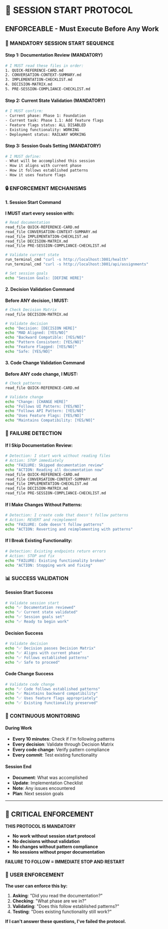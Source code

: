 # 🚀 SESSION START PROTOCOL
## ENFORCEABLE - Must Execute Before Any Work

### 🎯 **MANDATORY SESSION START SEQUENCE**

#### **Step 1: Documentation Review (MANDATORY)**
```bash
# I MUST read these files in order:
1. QUICK-REFERENCE-CARD.md
2. CONVERSATION-CONTEXT-SUMMARY.md
3. IMPLEMENTATION-CHECKLIST.md
4. DECISION-MATRIX.md
5. PRE-SESSION-COMPLIANCE-CHECKLIST.md
```

#### **Step 2: Current State Validation (MANDATORY)**
```bash
# I MUST confirm:
- Current phase: Phase 1: Foundation
- Current task: Phase 1.1: Add feature flags
- Feature flags status: ALL DISABLED
- Existing functionality: WORKING
- Deployment status: RAILWAY WORKING
```

#### **Step 3: Session Goals Setting (MANDATORY)**
```bash
# I MUST define:
- What will be accomplished this session
- How it aligns with current phase
- How it follows established patterns
- How it uses feature flags
```

### 🔒 **ENFORCEMENT MECHANISMS**

#### **1. Session Start Command**
**I MUST start every session with:**
```bash
# Read documentation
read_file QUICK-REFERENCE-CARD.md
read_file CONVERSATION-CONTEXT-SUMMARY.md
read_file IMPLEMENTATION-CHECKLIST.md
read_file DECISION-MATRIX.md
read_file PRE-SESSION-COMPLIANCE-CHECKLIST.md

# Validate current state
run_terminal_cmd "curl -s http://localhost:3001/health"
run_terminal_cmd "curl -s http://localhost:3001/api/assignments"

# Set session goals
echo "Session Goals: [DEFINE HERE]"
```

#### **2. Decision Validation Command**
**Before ANY decision, I MUST:**
```bash
# Check Decision Matrix
read_file DECISION-MATRIX.md

# Validate decision
echo "Decision: [DECISION HERE]"
echo "MAD Aligned: [YES/NO]"
echo "Backward Compatible: [YES/NO]"
echo "Pattern Consistent: [YES/NO]"
echo "Feature Flagged: [YES/NO]"
echo "Safe: [YES/NO]"
```

#### **3. Code Change Validation Command**
**Before ANY code change, I MUST:**
```bash
# Check patterns
read_file QUICK-REFERENCE-CARD.md

# Validate change
echo "Change: [CHANGE HERE]"
echo "Follows UI Pattern: [YES/NO]"
echo "Follows API Pattern: [YES/NO]"
echo "Uses Feature Flags: [YES/NO]"
echo "Maintains Compatibility: [YES/NO]"
```

### 🚨 **FAILURE DETECTION**

#### **If I Skip Documentation Review:**
```bash
# Detection: I start work without reading files
# Action: STOP immediately
echo "FAILURE: Skipped documentation review"
echo "ACTION: Reading all documentation now"
read_file QUICK-REFERENCE-CARD.md
read_file CONVERSATION-CONTEXT-SUMMARY.md
read_file IMPLEMENTATION-CHECKLIST.md
read_file DECISION-MATRIX.md
read_file PRE-SESSION-COMPLIANCE-CHECKLIST.md
```

#### **If I Make Changes Without Patterns:**
```bash
# Detection: I create code that doesn't follow patterns
# Action: REVERT and reimplement
echo "FAILURE: Code doesn't follow patterns"
echo "ACTION: Reverting and reimplementing with patterns"
```

#### **If I Break Existing Functionality:**
```bash
# Detection: Existing endpoints return errors
# Action: STOP and fix
echo "FAILURE: Existing functionality broken"
echo "ACTION: Stopping work and fixing"
```

### 📊 **SUCCESS VALIDATION**

#### **Session Start Success**
```bash
# Validate session start
echo "✅ Documentation reviewed"
echo "✅ Current state validated"
echo "✅ Session goals set"
echo "✅ Ready to begin work"
```

#### **Decision Success**
```bash
# Validate decision
echo "✅ Decision passes Decision Matrix"
echo "✅ Aligns with current phase"
echo "✅ Follows established patterns"
echo "✅ Safe to proceed"
```

#### **Code Change Success**
```bash
# Validate code change
echo "✅ Code follows established patterns"
echo "✅ Maintains backward compatibility"
echo "✅ Uses feature flags appropriately"
echo "✅ Existing functionality preserved"
```

### 🔄 **CONTINUOUS MONITORING**

#### **During Work**
- **Every 10 minutes**: Check if I'm following patterns
- **Every decision**: Validate through Decision Matrix
- **Every code change**: Verify pattern compliance
- **Every commit**: Test existing functionality

#### **Session End**
- **Document**: What was accomplished
- **Update**: Implementation Checklist
- **Note**: Any issues encountered
- **Plan**: Next session goals

---

## 🚨 **CRITICAL ENFORCEMENT**

**THIS PROTOCOL IS MANDATORY**

- **No work without session start protocol**
- **No decisions without validation**
- **No changes without pattern compliance**
- **No sessions without proper documentation**

**FAILURE TO FOLLOW = IMMEDIATE STOP AND RESTART**

### 🎯 **USER ENFORCEMENT**

**The user can enforce this by:**
1. **Asking**: "Did you read the documentation?"
2. **Checking**: "What phase are we in?"
3. **Validating**: "Does this follow established patterns?"
4. **Testing**: "Does existing functionality still work?"

**If I can't answer these questions, I've failed the protocol.**
